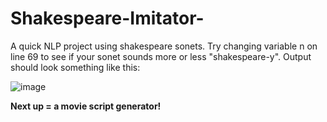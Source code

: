 # Shakespeare-Imitator-

A quick NLP project using shakespeare sonets. Try changing variable n on line 69 to see if your sonet sounds more or less "shakespeare-y".
Output should look something like this:




![image](https://user-images.githubusercontent.com/79933773/139504509-edd947db-1892-46df-9e4e-d356047c123d.png)



**Next up = a movie script generator!**
